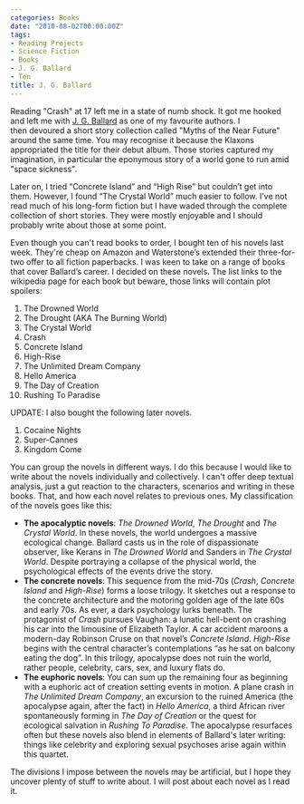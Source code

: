 ```yaml
---
categories: Books
date: "2010-08-02T00:00:00Z"
tags:
- Reading Projects
- Science Fiction
- Books
- J. G. Ballard
- Ten
title: J. G. Ballard
---
```

Reading "Crash" at 17 left me in a state of numb shock. It got me hooked and left me with [J. G. Ballard](http://en.wikipedia.org/wiki/J._G._Ballard) as one of my favourite authors. I then devoured a short story collection called "Myths of the Near Future" around the same time. You may recognise it because the Klaxons appropriated the title for their debut album. Those stories captured my imagination, in particular the eponymous story of a world gone to run amid "space sickness".

Later on, I tried “Concrete Island” and “High Rise” but couldn’t get into them. However, I found “The Crystal World” much easier to follow. I’ve not read much of his long-form fiction but I have waded through the complete collection of short stories. They were mostly enjoyable and I should probably write about those at some point.

Even though you can't read books to order, I bought ten of his novels last week. They're cheap on Amazon and Waterstone’s extended their three-for-two offer to all fiction paperbacks. I was keen to take on a range of books that cover Ballard’s career. I decided on these novels. The list links to the wikipedia page for each book but beware, those links will contain plot spoilers:

1. The Drowned World
2. The Drought (AKA The Burning World)
3. The Crystal World
4. Crash
5. Concrete Island
6. High-Rise
7. The Unlimited Dream Company
8. Hello America
9. The Day of Creation
10. Rushing To Paradise

UPDATE: I also bought the following later novels.

1. Cocaine Nights
2. Super-Cannes
3. Kingdom Come

You can group the novels in different ways. I do this because I would like to write about the novels individually and collectively. I can't offer deep textual analysis, just a gut reaction to the characters, scenarios and writing in these books. That, and how each novel relates to previous ones. My classification of the novels goes like this:

- **The apocalyptic novels**: *The Drowned World*, *The Drought* and *The Crystal World*. In these novels, the world undergoes a massive ecological change. Ballard casts us in the role of dispassionate observer, like Kerans in *The Drowned World* and Sanders in *The Crystal World*. Despite portraying a collapse of the physical world, the psychological effects of the events drive the story. 
- **The concrete novels**: This sequence from the mid-70s (*Crash*, *Concrete Island* and *High-Rise*) forms a loose trilogy. It sketches out a response to the concrete architecture and the motoring golden age of the late 60s and early 70s. As ever, a dark psychology lurks beneath. The protagonist of _Crash_ pursues Vaughan: a lunatic hell-bent on crashing his car into the limousine of Elizabeth Taylor. A car accident maroons a modern-day Robinson Cruse on that novel’s *Concrete Island*. _High-Rise_ begins with the central character’s contemplations “as he sat on balcony eating the dog”. In this trilogy, apocalypse does not ruin the world, rather people, celebrity, cars, sex, and luxury flats do.
- **The euphoric novels**: You can sum up the remaining four as beginning with a euphoric act of creation setting events in motion. A plane crash in *The Unlimited Dream Company*, an excursion to the ruined America (the apocalypse again, after the fact) in *Hello America*, a third African river spontaneously forming in *The Day of Creation* or the quest for ecological salvation in *Rushing To Paradise*. The apocalypse resurfaces often but these novels also blend in elements of Ballard's later writing: things like celebrity and exploring sexual psychoses arise again within this quartet.

The divisions I impose between the novels may be artificial, but I hope they uncover plenty of stuff to write about. I will post about each novel as I read it.
